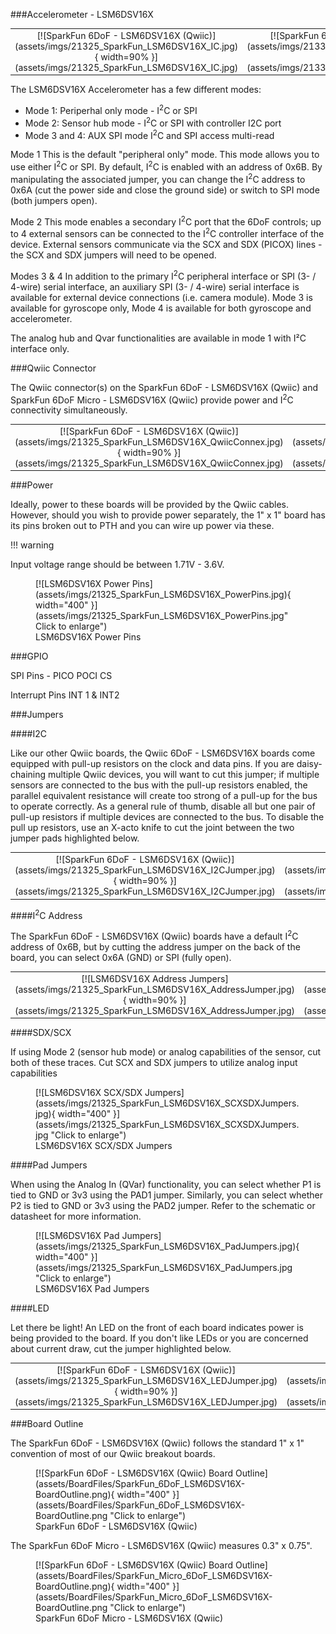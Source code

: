###Accelerometer - LSM6DSV16X

<div class="grid.cards.desc" markdown>

<table class="pdf" style="border-style:none;" markdown="1">
<tbody markdown="1">
<tr markdown="1">
<td align="center" width="35%" markdown="block">
[![SparkFun 6DoF - LSM6DSV16X (Qwiic)](assets/imgs/21325_SparkFun_LSM6DSV16X_IC.jpg){ width=90% }](assets/imgs/21325_SparkFun_LSM6DSV16X_IC.jpg)
</td>
<td align="center" width="35%" markdown="block">
[![SparkFun 6DoF Micro - LSM6DSV16X (Qwiic)](assets/imgs/21336_SparkFun_Micro_LSM6DSV16X_IC.jpg){ width=40% }](assets/imgs/21336_SparkFun_Micro_LSM6DSV16X_IC.jpg)
</td>
</tr>
</tbody>
</table>
</div class>

The LSM6DSV16X Accelerometer has a few different modes: 

* Mode 1: Periperhal only mode - I<sup>2</sup>C or SPI
* Mode 2: Sensor hub mode - I<sup>2</sup>C or SPI with controller I2C port
* Mode 3 and 4: AUX SPI mode I<sup>2</sup>C and SPI access multi-read

Mode 1
This is the default "peripheral only" mode. This mode allows you to use either I<sup>2</sup>C or SPI. By default, I<sup>2</sup>C is enabled with an address of 0x6B. By manipulating the associated jumper, you can change the I<sup>2</sup>C address to 0x6A (cut the power side and close the ground side) or switch to SPI mode (both jumpers open).

Mode 2
This mode enables a secondary I<sup>2</sup>C port that the 6DoF controls; up to 4 external sensors can be connected to the I<sup>2</sup>C controller interface of the device. External sensors communicate via the SCX and SDX (PICOX) lines - the SCX and SDX jumpers will need to be opened.

Modes 3 & 4
In addition to the primary I<sup>2</sup>C peripheral interface or SPI (3- / 4-wire) serial interface, an auxiliary SPI (3- / 4-wire) serial interface is available for external device connections (i.e. camera module). Mode 3 is available for gyroscope only, Mode 4 is available for both gyroscope and accelerometer.


The analog hub and Qvar functionalities are available in mode 1 with I²C interface only.





###Qwiic Connector

The Qwiic connector(s) on the SparkFun 6DoF - LSM6DSV16X (Qwiic) and SparkFun 6DoF Micro - LSM6DSV16X (Qwiic) provide power and I<sup>2</sup>C connectivity simultaneously.

<div class="grid.cards.desc" markdown>

<table class="pdf" style="border-style:none;" markdown="1">
<tbody markdown="1">
<tr markdown="1">
<td align="center" width="35%" markdown="block">
[![SparkFun 6DoF - LSM6DSV16X (Qwiic)](assets/imgs/21325_SparkFun_LSM6DSV16X_QwiicConnex.jpg){ width=90% }](assets/imgs/21325_SparkFun_LSM6DSV16X_QwiicConnex.jpg)
</td>
<td align="center" width="35%" markdown="block">
[![SparkFun 6DoF Micro - LSM6DSV16X (Qwiic)](assets/imgs/21336_SparkFun_Micro_LSM6DSV16X_QwiicConnex.jpg){ width=40% }](assets/imgs/21336_SparkFun_Micro_LSM6DSV16X_QwiicConnex.jpg)
</td>
</tr>
</tbody>
</table>
</div class>

###Power

Ideally, power to these boards will be provided by the Qwiic cables. However, should you wish to provide power separately, the 1" x 1" board has its pins broken out to PTH and you can wire up power via these. 

!!! warning
    <p>Input voltage range should be between 1.71V - 3.6V. </p>

<figure markdown>
[![LSM6DSV16X Power Pins](assets/imgs/21325_SparkFun_LSM6DSV16X_PowerPins.jpg){ width="400" }](assets/imgs/21325_SparkFun_LSM6DSV16X_PowerPins.jpg" Click to enlarge")
<figcaption markdown>LSM6DSV16X Power Pins</figcaption>
</figure>

###GPIO

SPI Pins - 
  PICO
  POCI 
  CS


Interrupt Pins
  INT 1 & INT2




###Jumpers 


####I2C

Like our other Qwiic boards, the Qwiic 6DoF - LSM6DSV16X boards come equipped with pull-up resistors on the clock and data pins. If you are daisy-chaining multiple Qwiic devices, you will want to cut this jumper; if multiple sensors are connected to the bus with the pull-up resistors enabled, the parallel equivalent resistance will create too strong of a pull-up for the bus to operate correctly. As a general rule of thumb, disable all but one pair of pull-up resistors if multiple devices are connected to the bus. To disable the pull up resistors, use an X-acto knife to cut the joint between the two jumper pads highlighted below.


<div class="grid.cards.desc" markdown>

<table class="pdf" style="border-style:none;" markdown="1">
<tbody markdown="1">
<tr markdown="1">
<td align="center" width="35%" markdown="block">
[![SparkFun 6DoF - LSM6DSV16X (Qwiic)](assets/imgs/21325_SparkFun_LSM6DSV16X_I2CJumper.jpg){ width=90% }](assets/imgs/21325_SparkFun_LSM6DSV16X_I2CJumper.jpg)
</td>
<td align="center" width="35%" markdown="block">
[![SparkFun 6DoF Micro - LSM6DSV16X (Qwiic)](assets/imgs/21336_SparkFun_Micro_LSM6DSV16X_I2CJumper.jpg){ width=40% }](assets/imgs/21336_SparkFun_Micro_LSM6DSV16X_I2CJumper.jpg)
</td>
</tr>
</tbody>
</table>
</div class>


####I<sup>2</sup>C Address

The SparkFun 6DoF - LSM6DSV16X (Qwiic) boards have a default I<sup>2</sup>C address of 0x6B, but by cutting the address jumper on the back of the board, you can select 0x6A (GND) or SPI (fully open). 

<div class="grid.cards.desc" markdown>

<table class="pdf" style="border-style:none;" markdown="1">
<tbody markdown="1">
<tr markdown="1">
<td align="center" width="35%" markdown="block">
[![LSM6DSV16X Address Jumpers](assets/imgs/21325_SparkFun_LSM6DSV16X_AddressJumper.jpg){ width=90% }](assets/imgs/21325_SparkFun_LSM6DSV16X_AddressJumper.jpg)
</td>
<td align="center" width="35%" markdown="block">
[![LSM6DSV16X Micro Address Jumpers](assets/imgs/21336_SparkFun_Micro_LSM6DSV16X_AddressJumper.jpg){ width=40% }](assets/imgs/21336_SparkFun_Micro_LSM6DSV16X_AddressJumper.jpg)
</td>
</tr>
</tbody>
</table>
</div class>


####SDX/SCX

If using Mode 2 (sensor hub mode) or analog capabilities of the sensor, cut both of these traces. Cut SCX and SDX jumpers to utilize analog input capabilities


<figure markdown>
[![LSM6DSV16X SCX/SDX Jumpers](assets/imgs/21325_SparkFun_LSM6DSV16X_SCXSDXJumpers.jpg){ width="400" }](assets/imgs/21325_SparkFun_LSM6DSV16X_SCXSDXJumpers.jpg "Click to enlarge")
<figcaption markdown>LSM6DSV16X SCX/SDX Jumpers</figcaption>
</figure>

####Pad Jumpers

When using the Analog In (QVar) functionality, you can select whether P1 is tied to GND or 3v3 using the PAD1 jumper. Similarly, you can select whether P2 is tied to GND or 3v3 using the PAD2 jumper. Refer to the schematic or datasheet for more information. 

<figure markdown>
[![LSM6DSV16X Pad Jumpers](assets/imgs/21325_SparkFun_LSM6DSV16X_PadJumpers.jpg){ width="400" }](assets/imgs/21325_SparkFun_LSM6DSV16X_PadJumpers.jpg "Click to enlarge")
<figcaption markdown>LSM6DSV16X Pad Jumpers</figcaption>
</figure>

####LED

Let there be light! An LED on the front of each board indicates power is being provided to the board. If you don't like LEDs or you are concerned about current draw, cut the jumper highlighted below. 



<div class="grid.cards.desc" markdown>

<table class="pdf" style="border-style:none;" markdown="1">
<tbody markdown="1">
<tr markdown="1">
<td align="center" width="35%" markdown="block">
[![SparkFun 6DoF - LSM6DSV16X (Qwiic)](assets/imgs/21325_SparkFun_LSM6DSV16X_LEDJumper.jpg){ width=90% }](assets/imgs/21325_SparkFun_LSM6DSV16X_LEDJumper.jpg)
</td>
<td align="center" width="35%" markdown="block">
[![SparkFun 6DoF Micro - LSM6DSV16X (Qwiic)](assets/imgs/21336_SparkFun_Micro_LSM6DSV16X_LEDJumper.jpg){ width=40% }](assets/imgs/21336_SparkFun_Micro_LSM6DSV16X_LEDJumper.jpg)
</td>
</tr>
</tbody>
</table>
</div class>






###Board Outline

The SparkFun 6DoF - LSM6DSV16X (Qwiic) follows the standard 1" x 1" convention of most of our Qwiic breakout boards. 

<figure markdown>
[![SparkFun 6DoF - LSM6DSV16X (Qwiic) Board Outline](assets/BoardFiles/SparkFun_6DoF_LSM6DSV16X-BoardOutline.png){ width="400" }](assets/BoardFiles/SparkFun_6DoF_LSM6DSV16X-BoardOutline.png "Click to enlarge")
<figcaption markdown>SparkFun 6DoF - LSM6DSV16X (Qwiic)</figcaption>
</figure>




The SparkFun 6DoF Micro - LSM6DSV16X (Qwiic) measures 0.3" x 0.75". 

<figure markdown>
[![SparkFun 6DoF - LSM6DSV16X (Qwiic) Board Outline](assets/BoardFiles/SparkFun_Micro_6DoF_LSM6DSV16X-BoardOutline.png){ width="400" }](assets/BoardFiles/SparkFun_Micro_6DoF_LSM6DSV16X-BoardOutline.png "Click to enlarge")
<figcaption markdown>SparkFun 6DoF Micro - LSM6DSV16X (Qwiic)</figcaption>
</figure>


